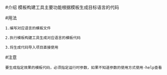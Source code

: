 #介绍
	模板构建工具主要功能根据模板生成目标语言的代码
	
#用法
	
	1.编写对应语言的模板文件

	2.执行模板构建工具生成对应语言的模板代码

	3.将生成代码导入项目直接使用

#注意

	要生成指定效果的模板代码，必须指定运行时参数，如果不知道参数的使用方式使用-help查看
